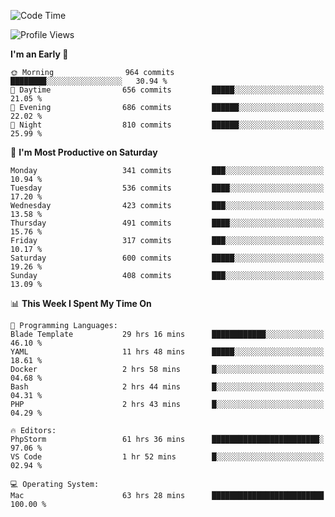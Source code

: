 <!--START_SECTION:waka-->
![Code Time](http://img.shields.io/badge/Code%20Time-2%2C123%20hrs%2027%20mins-blue)

![Profile Views](http://img.shields.io/badge/Profile%20Views-0-blue)

**I'm an Early 🐤** 

```text
🌞 Morning                964 commits         ████████░░░░░░░░░░░░░░░░░   30.94 % 
🌆 Daytime                656 commits         █████░░░░░░░░░░░░░░░░░░░░   21.05 % 
🌃 Evening                686 commits         ██████░░░░░░░░░░░░░░░░░░░   22.02 % 
🌙 Night                  810 commits         ██████░░░░░░░░░░░░░░░░░░░   25.99 % 
```
📅 **I'm Most Productive on Saturday** 

```text
Monday                   341 commits         ███░░░░░░░░░░░░░░░░░░░░░░   10.94 % 
Tuesday                  536 commits         ████░░░░░░░░░░░░░░░░░░░░░   17.20 % 
Wednesday                423 commits         ███░░░░░░░░░░░░░░░░░░░░░░   13.58 % 
Thursday                 491 commits         ████░░░░░░░░░░░░░░░░░░░░░   15.76 % 
Friday                   317 commits         ███░░░░░░░░░░░░░░░░░░░░░░   10.17 % 
Saturday                 600 commits         █████░░░░░░░░░░░░░░░░░░░░   19.26 % 
Sunday                   408 commits         ███░░░░░░░░░░░░░░░░░░░░░░   13.09 % 
```


📊 **This Week I Spent My Time On** 

```text
💬 Programming Languages: 
Blade Template           29 hrs 16 mins      ████████████░░░░░░░░░░░░░   46.10 % 
YAML                     11 hrs 48 mins      █████░░░░░░░░░░░░░░░░░░░░   18.61 % 
Docker                   2 hrs 58 mins       █░░░░░░░░░░░░░░░░░░░░░░░░   04.68 % 
Bash                     2 hrs 44 mins       █░░░░░░░░░░░░░░░░░░░░░░░░   04.31 % 
PHP                      2 hrs 43 mins       █░░░░░░░░░░░░░░░░░░░░░░░░   04.29 % 

🔥 Editors: 
PhpStorm                 61 hrs 36 mins      ████████████████████████░   97.06 % 
VS Code                  1 hr 52 mins        █░░░░░░░░░░░░░░░░░░░░░░░░   02.94 % 

💻 Operating System: 
Mac                      63 hrs 28 mins      █████████████████████████   100.00 % 
```


<!--END_SECTION:waka-->
